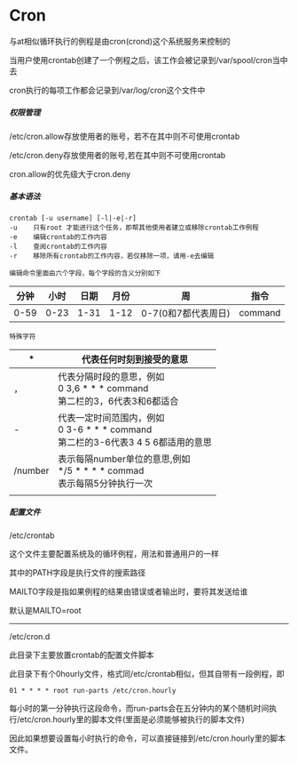 # Cron

与at相似循环执行的例程是由cron(crond)这个系统服务来控制的

当用户使用crontab创建了一个例程之后，该工作会被记录到/var/spool/cron当中去

cron执行的每项工作都会记录到/var/log/cron这个文件中

##### 权限管理

/etc/cron.allow存放使用者的账号，若不在其中则不可使用crontab

/etc/cron.deny存放使用者的账号,若在其中则不可使用crontab

cron.allow的优先级大于cron.deny



##### 基本语法

```
crontab [-u username] [-l|-e|-r]
-u    只有root 才能进行这个任务，即帮其他使用者建立或移除crontab工作例程
-e 	  编辑crontab的工作内容
-l    查阅crontab的工作内容
-r	  移除所有crontab的工作内容，若仅移除一项，请用-e去编辑

编辑命令里面由六个字段，每个字段的含义分别如下
```

| 分钟 | 小时 | 日期 | 月份 | 周                  | 指令    |
| ---- | ---- | ---- | ---- | ------------------- | ------- |
| 0-59 | 0-23 | 1-31 | 1-12 | 0-7(0和7都代表周日) | command |

```
特殊字符
```

| *       | 代表任何时刻到接受的意思                                     |
| ------- | ------------------------------------------------------------ |
| ，      | 代表分隔时段的意思，例如<br />0 3,6 * * * command<br />第二栏的3，6代表3和6都适合 |
| -       | 代表一定时间范围内，例如<br />0 3-6 * * * command<br />第二栏的3-6代表3 4 5 6都适用的意思 |
| /number | 表示每隔number单位的意思,例如<br />*/5 * * * * commad<br />表示每隔5分钟执行一次 |
|         |                                                              |

##### 配置文件

/etc/crontab

这个文件主要配置系统及的循环例程，用法和普通用户的一样

其中的PATH字段是执行文件的搜索路径

MAILTO字段是指如果例程的结果由错误或者输出时，要将其发送给谁

默认是MAILTO=root

------

/etc/cron.d

此目录下主要放置crontab的配置文件脚本

此目录下有个0hourly文件，格式同/etc/crontab相似，但其自带有一段例程，即

```
01 * * * * root run-parts /etc/cron.hourly
```

每小时的第一分钟执行这段命令，而run-parts会在五分钟内的某个随机时间执行/etc/cron.hourly里的脚本文件(里面是必须能够被执行的脚本文件)

因此如果想要设置每小时执行的命令，可以直接链接到/etc/cron.hourly里的脚本文件。